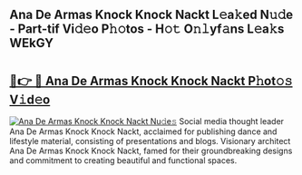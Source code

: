 ## Ana De Armas Knock Knock Nackt L𝚎a𝚔ed N𝚞𝚍e - Part-tif Vi𝚍𝚎o P𝚑𝚘tos - H𝚘𝚝 O𝚗𝚕yf𝚊ns L𝚎a𝚔s WEkGY

# <h2><a href="http://kf0iqx.oniu.top/?m=Ana+De+Armas+Knock+Knock+Nackt">🔗👉 🔴 Ana De Armas Knock Knock Nackt P𝚑ot𝚘𝚜 V𝚒d𝚎o</a></h2>

[![Ana De Armas Knock Knock Nackt Nu𝚍e𝚜](https://i.imgur.com/0qMVB7G.gif)](http://kf0iqx.oniu.top/?m=Ana+De+Armas+Knock+Knock+Nackt)
Social media thought leader Ana De Armas Knock Knock Nackt, acclaimed for publishing dance and lifestyle material, consisting of presentations and blogs. Visionary architect Ana De Armas Knock Knock Nackt, famed for their groundbreaking designs and commitment to creating beautiful and functional spaces.  
